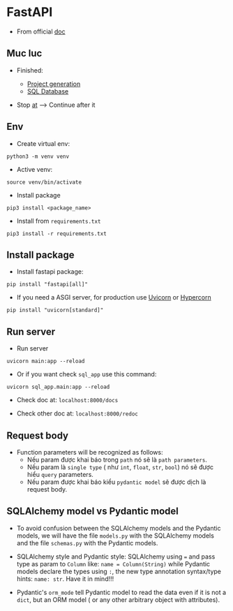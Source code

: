 # FastAPI

- From official [doc](https://fastapi.tiangolo.com/)


## Muc luc
- Finished: 
  - [Project generation](https://fastapi.tiangolo.com/project-generation/)
  - [SQL Database](https://fastapi.tiangolo.com/tutorial/sql-databases)

- Stop [at](https://fastapi.tiangolo.com/tutorial/query-params-str-validations/) --> Continue after it

## Env

- Create virtual env:

```shell
python3 -m venv venv
```

- Active venv:

```shell
source venv/bin/activate
```

- Install package
```shell
pip3 install <package_name>
```

- Install from `requirements.txt`
```shell
pip3 install -r requirements.txt
```

## Install package
- Install fastapi package:

```
pip install "fastapi[all]"
```

- If you need a ASGI server, for production use [Uvicorn](https://www.uvicorn.org/) or [Hypercorn](https://github.com/pgjones/hypercorn)
```
pip install "uvicorn[standard]"
```


## Run server
- Run server

```shell
uvicorn main:app --reload
```

- Or if you want check `sql_app` use this command:

```
uvicorn sql_app.main:app --reload
```

- Check doc at: `localhost:8000/docs` 

- Check other doc at: `localhost:8000/redoc`

## Request body

- Function parameters will be recognized as follows:
  - Nếu param được khai báo trong `path` nó sẽ là `path parameters`.
  - Nếu param là `single type` ( như `int`, `float`, `str`, `bool`) nó sẽ được hiểu `query` parameters.
  - Nếu param được khai báo kiểu `pydantic model` sẽ được dịch là request body.

## SQLAlchemy model vs Pydantic model

- To avoid confusion between the SQLAlchemy models and the Pydantic models, we will have the file `models.py` with the SQLAlchemy models and the file `schemas.py` with the Pydantic models.

- SQLAlchemy style and Pydantic style: SQLAlchemy using `=` and pass type as param to `Column` like: `name = Column(String)` while Pydantic models declare the types using `:`, the new type annotation syntax/type hints: `name: str`. Have it in mind!!!

- Pydantic's `orm_mode` tell Pydantic model to read the data even if it is not a `dict`, but an ORM model ( or any other arbitrary object with attributes).

